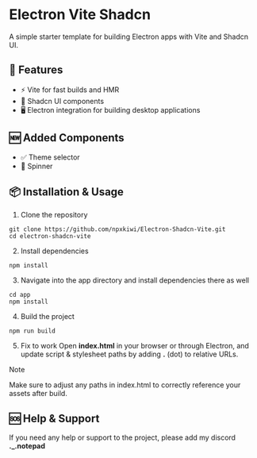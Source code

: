 # Electron Vite Shadcn
A simple starter template for building Electron apps with Vite and Shadcn UI.

## 🚀 Features
* ⚡ Vite for fast builds and HMR
* 🎨 Shadcn UI components
* 🖥️ Electron integration for building desktop applications

## 🆕 Added Components
* ✅ Theme selector
* 🔄 Spinner

## 📦 Installation & Usage
1. Clone the repository
```
git clone https://github.com/npxkiwi/Electron-Shadcn-Vite.git
cd electron-shadcn-vite
```
2. Install dependencies
```
npm install
```
3. Navigate into the app directory and install dependencies there as well
```
cd app
npm install
```
4. Build the project
```
npm run build
```
5. Fix to work
Open **index.html** in your browser or through Electron, and update script & stylesheet paths by adding **.** (dot) to relative URLs.

> [!NOTE]
> Make sure to adjust any paths in index.html to correctly reference your assets after build.

## 🆘 Help & Support
If you need any help or support to the project, please add my discord **._.notepad**
